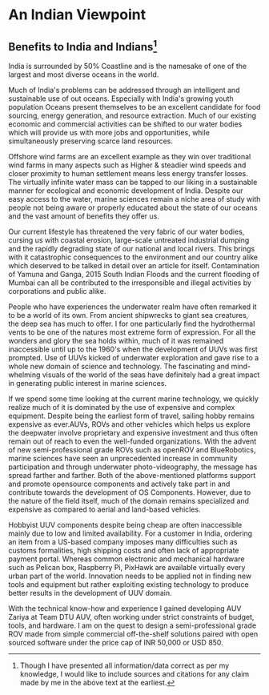 # An Indian Viewpoint

## Benefits to India and Indians[^1]

India is surrounded by 50% Coastline and is the namesake of one of the largest and most diverse oceans in the world.

Much of India's problems can be addressed through an intelligent and sustainable use of out oceans. Especially with India's growing youth population Oceans present themselves to be an excellent candidate for food sourcing, energy generation, and resource extraction. Much of our existing economic and commercial activities can be shifted to our water bodies which will provide us with more jobs and opportunities, while simultaneously preserving scarce land resources.

Offshore wind farms are an excellent example as they win over traditional wind farms in many aspects such as Higher & steadier wind speeds and closer proximity to human settlement means less energy transfer losses. The virtually infinite water mass can be tapped to our liking in a sustainable manner for ecological and economic development of India. Despite our easy access to the water, marine sciences remain a niche area of study with people not being aware or properly educated about the state of our oceans and the vast amount of benefits they offer us.

Our current lifestyle has threatened the very fabric of our water bodies, cursing us with coastal erosion, large-scale untreated industrial dumping and the rapidly degrading state of our national and local rivers. This brings with it catastrophic consequences to the environment and our country alike which deserved to be talked in detail over an article for itself. Contamination of Yamuna and Ganga, 2015 South Indian Floods and the current flooding of Mumbai can all be contributed to the irresponsible and illegal activities by corporations and public alike.

People who have experiences the underwater realm have often remarked it to be a world of its own. From ancient shipwrecks to giant sea creatures, the deep sea has much to offer. I for one particularly find the hydrothermal vents to be one of the natures most extreme form of expression. For all the wonders and glory the sea holds within, much of it was remained inaccessible until up to the 1960's when the development of UUVs was first prompted. Use of UUVs kicked of underwater exploration and gave rise to a whole new domain of science and technology. The fascinating and mind-whelming visuals of the world of the seas have definitely had a great impact in generating public interest in marine sciences.

If we spend some time looking at the current marine technology, we quickly realize much of it is dominated by the use of expensive and complex equipment. Despite being the earliest form of travel, sailing hobby remains expensive as ever.AUVs, ROVs and other vehicles which helps us explore the deepwater involve proprietary and expensive investment and thus often remain out of reach to even the well-funded organizations. With the advent of new semi-professional grade ROVs such as openROV and BlueRobotics, marine sciences have seen an unprecedented increase in community participation and through underwater photo-videography, the message has spread farther and farther. Both of the above-mentioned platforms support and promote opensource components and actively take part in and contribute towards the development of OS Components. However, due to the nature of the field itself, much of the domain remains specialized and expensive as compared to aerial and land-based vehicles.

Hobbyist UUV components despite being cheap are often inaccessible mainly due to low and limited availability. For a customer in India, ordering an item from a US-based company imposes many difficulties such as customs formalities, high shipping costs and often lack of appropriate payment portal. Whereas common electronic and mechanical hardware such as Pelican box, Raspberry Pi, PixHawk are available virtually every urban part of the world. Innovation needs to be applied not in finding new tools and equipment but rather exploiting existing technology to produce better results in the development of UUV domain.

With the technical know-how and experience I gained developing AUV Zariya at Team DTU AUV, often working under strict constraints of budget, tools, and hardware. I am on the quest to design a semi-professional grade ROV made from simple commercial off-the-shelf solutions paired with open sourced software under the price cap of INR 50,000 or USD 850.







 

[^1]: Though I have presented all information/data correct as per my knowledge, I would like to include sources and citations for any claim made by me in the above text at the earliest.
